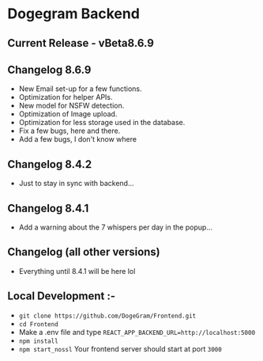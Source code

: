 # Dogegram Backend

## Current Release - vBeta8.6.9

## Changelog 8.6.9
 - New Email set-up for a few functions.
 - Optimization for helper APIs.
 - New model for NSFW detection.
 - Optimization of Image upload.
 - Optimization for less storage used in the database.
 - Fix a few bugs, here and there.
 - Add a few bugs, I don't know where

## Changelog 8.4.2
 - Just to stay in sync with backend...

## Changelog 8.4.1
 - Add a warning about the 7 whispers per day in the popup...

## Changelog (all other versions)
 - Everything until 8.4.1 will be here lol

## Local Development :-
- `git clone https://github.com/DogeGram/Frontend.git`
- `cd Frontend`
- Make a .env file and type `REACT_APP_BACKEND_URL=http://localhost:5000`
- `npm install`
- `npm start_nossl`
Your frontend server should start at port `3000`
